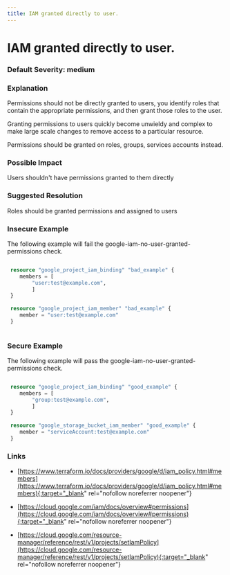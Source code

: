 ```yaml
---
title: IAM granted directly to user.
---
```


# IAM granted directly to user.

### Default Severity: <span class="severity medium">medium</span>

### Explanation

Permissions should not be directly granted to users, you identify roles that contain the appropriate permissions, and then grant those roles to the user. 

Granting permissions to users quickly become unwieldy and complex to make large scale changes to remove access to a particular resource.

Permissions should be granted on roles, groups, services accounts instead.

### Possible Impact
Users shouldn't have permissions granted to them directly

### Suggested Resolution
Roles should be granted permissions and assigned to users


### Insecure Example

The following example will fail the google-iam-no-user-granted-permissions check.
```terraform

 resource "google_project_iam_binding" "bad_example" {
 	members = [
 		"user:test@example.com",
 		]
 }
 
 resource "google_project_iam_member" "bad_example" {
 	member = "user:test@example.com"
 }
 
```



### Secure Example

The following example will pass the google-iam-no-user-granted-permissions check.
```terraform

 resource "google_project_iam_binding" "good_example" {
 	members = [
 		"group:test@example.com",
 		]
 }
 
 resource "google_storage_bucket_iam_member" "good_example" {
 	member = "serviceAccount:test@example.com"
 }
```



### Links


- [https://www.terraform.io/docs/providers/google/d/iam_policy.html#members](https://www.terraform.io/docs/providers/google/d/iam_policy.html#members){:target="_blank" rel="nofollow noreferrer noopener"}

- [https://cloud.google.com/iam/docs/overview#permissions](https://cloud.google.com/iam/docs/overview#permissions){:target="_blank" rel="nofollow noreferrer noopener"}

- [https://cloud.google.com/resource-manager/reference/rest/v1/projects/setIamPolicy](https://cloud.google.com/resource-manager/reference/rest/v1/projects/setIamPolicy){:target="_blank" rel="nofollow noreferrer noopener"}



